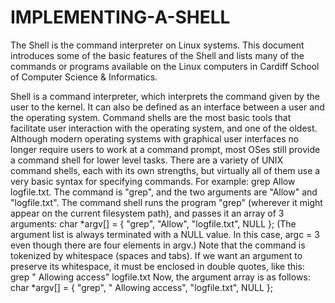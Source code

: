 # IMPLEMENTING-A-SHELL
The Shell is the command interpreter on Linux systems. This document introduces some of the basic features of the Shell and lists many of the commands or programs available on the Linux computers in Cardiff School of Computer Science & Informatics. 
 
Shell is a command interpreter, which interprets the command given by the user to the kernel. It can also be defined as an interface between a user and the operating system. 
Command shells are the most basic tools that facilitate user interaction with the operating system, and one of the oldest. Although modern operating systems with graphical user interfaces no longer require users to work at a command prompt, most OSes still provide a command shell for lower level tasks. 
There are a variety of UNIX command shells, each with its own strengths, but virtually all of them use a very basic syntax for specifying commands. For example:  grep Allow logfile.txt. The command is "grep", and the two arguments are "Allow" and "logfile.txt". The command shell runs the program "grep" (wherever it might appear on the current filesystem path), and passes it an array of 3 arguments: 
char *argv[] = { "grep", "Allow", "logfile.txt", NULL }; 
(The argument list is always terminated with a NULL value. In this case, argc = 3 even though there are four elements in argv.) 
Note that the command is tokenized by whitespace (spaces and tabs). If we want an argument to preserve its whitespace, it must be enclosed in double quotes, like this: 
grep " Allowing access" logfile.txt Now, the argument array is as follows: char *argv[] = { "grep", " Allowing access", "logfile.txt",
NULL };
